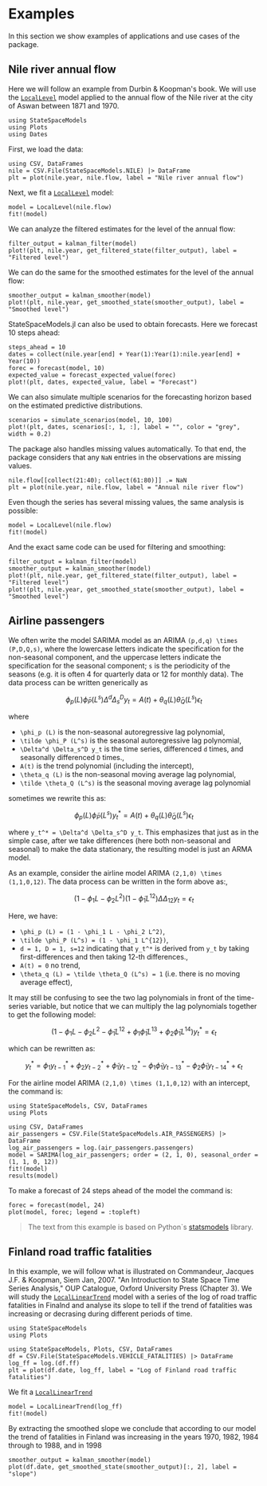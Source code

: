 # Examples

In this section we show examples of applications and use cases of the package.

## Nile river annual flow

Here we will follow an example from Durbin & Koopman's book. We will use the [`LocalLevel`](@ref) model applied to the annual flow of the Nile river at the city of Aswan between 1871 and 1970.

```@setup nile
using StateSpaceModels
using Plots
using Dates
```

First, we load the data:

```@example nile
using CSV, DataFrames
nile = CSV.File(StateSpaceModels.NILE) |> DataFrame
plt = plot(nile.year, nile.flow, label = "Nile river annual flow")
```

Next, we fit a [`LocalLevel`](@ref) model:

```@example nile
model = LocalLevel(nile.flow)
fit!(model)
```

We can analyze the filtered estimates for the level of the annual flow:

```@example nile
filter_output = kalman_filter(model)
plot!(plt, nile.year, get_filtered_state(filter_output), label = "Filtered level")
```

We can do the same for the smoothed estimates for the level of the annual flow:

```@example nile
smoother_output = kalman_smoother(model)
plot!(plt, nile.year, get_smoothed_state(smoother_output), label = "Smoothed level")
```

StateSpaceModels.jl can also be used to obtain forecasts. Here we forecast 10 steps ahead:

```@example nile
steps_ahead = 10
dates = collect(nile.year[end] + Year(1):Year(1):nile.year[end] + Year(10))
forec = forecast(model, 10)
expected_value = forecast_expected_value(forec)
plot!(plt, dates, expected_value, label = "Forecast")
```

We can also simulate multiple scenarios for the forecasting horizon based on the estimated predictive distributions.

```@example nile
scenarios = simulate_scenarios(model, 10, 100)
plot!(plt, dates, scenarios[:, 1, :], label = "", color = "grey", width = 0.2)
```

The package also handles missing values automatically. To that end, the package considers that any `NaN` entries in the observations are missing values.

```@example nile
nile.flow[[collect(21:40); collect(61:80)]] .= NaN
plt = plot(nile.year, nile.flow, label = "Annual nile river flow")
```

Even though the series has several missing values, the same analysis is possible:

```@example nile
model = LocalLevel(nile.flow)
fit!(model)
```

And the exact same code can be used for filtering and smoothing:

```@example nile
filter_output = kalman_filter(model)
smoother_output = kalman_smoother(model)
plot!(plt, nile.year, get_filtered_state(filter_output), label = "Filtered level")
plot!(plt, nile.year, get_smoothed_state(smoother_output), label = "Smoothed level")
```

## Airline passengers

We often write the model SARIMA model as an ARIMA ``(p,d,q) \times (P,D,Q,s)``, where the lowercase letters indicate the specification for the non-seasonal component, and the uppercase letters indicate the specification for the seasonal component; ``s`` is the periodicity of the seasons (e.g. it is often 4 for quarterly data or 12 for monthly data). The data process can be written generically as

```math
\begin{equation}
    \phi_p (L) \tilde \phi_P (L^s) \Delta^d \Delta_s^D y_t = A(t) + \theta_q (L) \tilde \theta_Q (L^s) \epsilon_t
\end{equation}
```

where
 * ``\phi_p (L)`` is the non-seasonal autoregressive lag polynomial,
 * ``\tilde \phi_P (L^s)`` is the seasonal autoregressive lag polynomial,
 * ``\Delta^d \Delta_s^D y_t`` is the time series, differenced ``d`` times, and seasonally differenced ``D`` times.,
 * ``A(t)`` is the trend polynomial (including the intercept),
 * ``\theta_q (L)`` is the non-seasonal moving average lag polynomial,
 * ``\tilde \theta_Q (L^s)`` is the seasonal moving average lag polynomial

sometimes we rewrite this as:

```math
\begin{equation}
    \phi_p (L) \tilde \phi_P (L^s) y_t^* = A(t) + \theta_q (L) \tilde \theta_Q (L^s) \epsilon_t
\end{equation}
```

where ``y_t^* = \Delta^d \Delta_s^D y_t``. This emphasizes that just as in the simple case, after we take differences (here both non-seasonal and seasonal) to make the data stationary, the resulting model is just an ARMA model.

As an example, consider the airline model ARIMA ``(2,1,0) \times (1,1,0,12)``. The data process can be written in the form above as:,

```math
\begin{equation}
    (1 - \phi_1 L - \phi_2 L^2) (1 - \tilde \phi_1 L^{12}) \Delta \Delta_{12} y_t =  \epsilon_t
\end{equation}
```

Here, we have:

 * ``\phi_p (L) = (1 - \phi_1 L - \phi_2 L^2)``,
 * ``\tilde \phi_P (L^s) = (1 - \phi_1 L^{12})``,
 * ``d = 1, D = 1, s=12`` indicating that ``y_t^*`` is derived from ``y_t`` by taking first-differences and then taking 12-th differences.,
 * ``A(t) = 0`` no trend,
 * ``\theta_q (L) = \tilde \theta_Q (L^s) = 1`` (i.e. there is no moving average effect),

It may still be confusing to see the two lag polynomials in front of the time-series variable, but notice that we can multiply the lag polynomials together to get the following model:

```math
\begin{equation}
    (1 - \phi_1 L - \phi_2 L^2 - \tilde \phi_1 L^{12} + \phi_1 \tilde \phi_1 L^{13} + \phi_2 \tilde \phi_1 L^{14} ) y_t^* = \epsilon_t
\end{equation}
```

which can be rewritten as:

```math
\begin{equation}
    y_t^* = \phi_1 y_{t-1}^* + \phi_2 y_{t-2}^* + \tilde \phi_1 y_{t-12}^* - \phi_1 \tilde \phi_1 y_{t-13}^* - \phi_2 \tilde \phi_1 y_{t-14}^* + \epsilon_t
\end{equation}
```

For the airline model ARIMA ``(2,1,0) \times (1,1,0,12)`` with an intercept, the command is:

```@setup airline
using StateSpaceModels, CSV, DataFrames
using Plots
```

```@example airline
using CSV, DataFrames
air_passengers = CSV.File(StateSpaceModels.AIR_PASSENGERS) |> DataFrame
log_air_passengers = log.(air_passengers.passengers)
model = SARIMA(log_air_passengers; order = (2, 1, 0), seasonal_order = (1, 1, 0, 12))
fit!(model)
results(model)
```

To make a forecast of 24 steps ahead of the model the command is:
```@example airline
forec = forecast(model, 24)
plot(model, forec; legend = :topleft)
```
> The text from this example is based on Python`s [statsmodels](https://www.statsmodels.org/stable/examples/notebooks/generated/statespace_sarimax_stata.html) library.

## Finland road traffic fatalities

In this example, we will follow what is illustrated on Commandeur, Jacques J.F. & Koopman, 
Siem Jan, 2007. "An Introduction to State Space Time Series Analysis," OUP Catalogue, 
Oxford University Press (Chapter 3). We will study the [`LocalLinearTrend`](@ref) model with 
a series of the log of road traffic fatalities in Finalnd and analyse its slope to tell if
the trend of fatalities was increasing or decrasing during different periods of time.

```@setup fatalities
using StateSpaceModels
using Plots
```

```@example fatalities
using StateSpaceModels, Plots, CSV, DataFrames
df = CSV.File(StateSpaceModels.VEHICLE_FATALITIES) |> DataFrame
log_ff = log.(df.ff)
plt = plot(df.date, log_ff, label = "Log of Finland road traffic fatalities")
```

We fit a [`LocalLinearTrend`](@ref)

```@example fatalities
model = LocalLinearTrend(log_ff)
fit!(model)
```

By extracting the smoothed slope we conclude that according to our model the trend of fatalities 
in Finland was increasing in the years 1970, 1982, 1984 through to 1988, and in 1998

```@example fatalities
smoother_output = kalman_smoother(model)
plot(df.date, get_smoothed_state(smoother_output)[:, 2], label = "slope")
```




